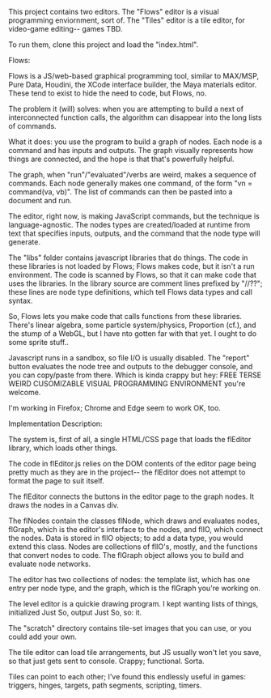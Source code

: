 This project contains two editors. The "Flows" editor is a visual programming 
enviornment, sort of. The "Tiles" editor is a tile editor, for video-game editing-- 
games TBD. 

To run them, clone this project and load the "index.html".

Flows:

Flows is a JS/web-based graphical programming tool, similar to MAX/MSP,
Pure Data, Houdini, the XCode interface builder, the Maya materials editor.
These tend to exist to hide the need to code, but Flows, no.

The problem it (will) solves: when you are attempting to build a next of 
interconnected function calls, the algorithm can disappear into the long lists
of commands.

What it does: you use the program to build a graph of nodes. Each node 
is a command and has inputs and outputs. The graph visually represents how
things are connected, and the hope is that that's powerfully helpful. 

The graph, when "run"/"evaluated"/verbs are weird, makes a sequence of commands. 
Each node generally makes one command, of the form "vn = command(va, vb)".
The list of commands can then be pasted into a document and run.

The editor, right now, is making JavaScript commands, but the technique is language-agnostic. 
The nodes types are created/loaded at runtime from text that specifies inputs, outputs,
and the command that the node type will generate. 

The "libs" folder contains javascript libraries that do things. The code in these libraries 
is not loaded by Flows; Flows makes code, but it isn't a run environment. The code is 
scanned by Flows, so that it can make code that uses the libraries. In the library source are 
comment lines prefixed by "//??"; these lines are node type definitions, which tell Flows
data types and call syntax. 

So, Flows lets you make code that calls functions from these libraries. There's linear algebra, 
some particle system/physics, Proportion (cf.), and the stump of a WebGL, but I have nto gotten
far with that yet. I ought to do some sprite stuff.. 

Javascript runs in a sandbox, so file I/O is usually disabled. The "report" button
evaluates the node tree and outputs to the debugger console, and you can copy/paste from there. 
Which is kinda crappy but hey: FREE TERSE WEIRD CUSOMIZABLE VISUAL PROGRAMMING ENVIRONMENT you're welcome. 

I'm working in Firefox; Chrome and Edge seem to work OK, too. 

Implementation Description: 

The system is, first of all, a single HTML/CSS page that loads the flEditor
library, which loads other things. 

The code in flEditor.js relies on the DOM contents of the editor page being 
pretty much as they are in the project-- the flEditor does not attempt to 
format the page to suit itself. 

The flEditor connects the buttons in the editor page to the graph nodes. 
It draws the nodes in a Canvas div. 

The flNodes contain the classes flNode, which draws and evaluates nodes, flGraph, which
is the editor's interface to the nodes, and flIO, which connect the nodes.
Data is stored in flIO objects; to add a data type, you would extend this class. 
Nodes are collections of flIO's, mostly, and the functions that convert nodes to code. 
The flGraph object allows you to build and evaluate node networks.

The editor has two collections of nodes: the template list, which has one entry per node type,
and the graph, which is the flGraph you're working on. 





The level editor is a quickie drawing program. I kept wanting lists of things, 
initialized Just So, output Just So, so: it.

The "scratch" directory contains tile-set images that you can use, or you could add your own. 

The tile editor can load tile arrangements, but JS usually won't let you save, so 
that just gets sent to console. Crappy; functional. Sorta. 

Tiles can point to each other; I've found this endlessly useful in games: triggers, 
hinges, targets, path segments, scripting, timers. 



